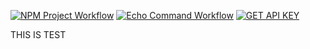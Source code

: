 [![NPM Project Workflow](https://github.com/Darshhhhh/BCDV-4033-lab-1/actions/workflows/demo-flow.yml/badge.svg)](https://github.com/Darshhhhh/BCDV-4033-lab-1/actions/workflows/demo-flow.yml)
[![Echo Command Workflow](https://github.com/Darshhhhh/BCDV-4033-lab-1/actions/workflows/echo-command.yml/badge.svg)](https://github.com/Darshhhhh/BCDV-4033-lab-1/actions/workflows/echo-command.yml)
[![GET API KEY](https://github.com/Darshhhhh/BCDV-4033-lab-1/actions/workflows/API-KEY.yml/badge.svg)](https://github.com/Darshhhhh/BCDV-4033-lab-1/actions/workflows/API-KEY.yml)

THIS IS TEST 
